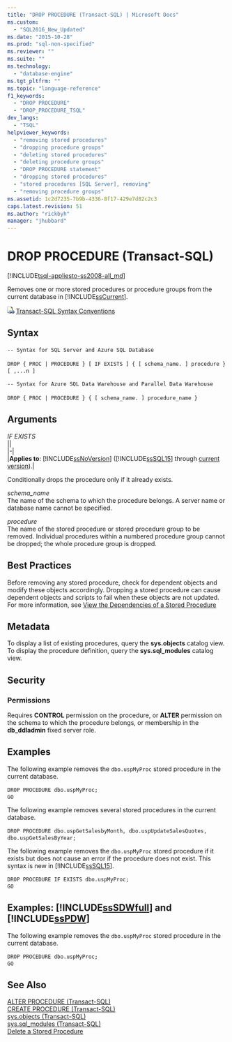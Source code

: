```yaml
---
title: "DROP PROCEDURE (Transact-SQL) | Microsoft Docs"
ms.custom: 
  - "SQL2016_New_Updated"
ms.date: "2015-10-28"
ms.prod: "sql-non-specified"
ms.reviewer: ""
ms.suite: ""
ms.technology: 
  - "database-engine"
ms.tgt_pltfrm: ""
ms.topic: "language-reference"
f1_keywords: 
  - "DROP PROCEDURE"
  - "DROP_PROCEDURE_TSQL"
dev_langs: 
  - "TSQL"
helpviewer_keywords: 
  - "removing stored procedures"
  - "dropping procedure groups"
  - "deleting stored procedures"
  - "deleting procedure groups"
  - "DROP PROCEDURE statement"
  - "dropping stored procedures"
  - "stored procedures [SQL Server], removing"
  - "removing procedure groups"
ms.assetid: 1c2d7235-7b9b-4336-8f17-429e7d82c2c3
caps.latest.revision: 51
ms.author: "rickbyh"
manager: "jhubbard"
---
```

# DROP PROCEDURE (Transact-SQL)
[!INCLUDE[tsql-appliesto-ss2008-all_md](../../database-engine/configure/windows/includes/tsql-appliesto-ss2008-all-md.md)]

  Removes one or more stored procedures or procedure groups from the current database in [!INCLUDE[ssCurrent](../../advanced-analytics/r-services/includes/sscurrent-md.md)].  
  
 ![Topic link icon](../../database-engine/configure/windows/media/topic-link.gif "Topic link icon") [Transact-SQL Syntax Conventions](../Topic/Transact-SQL%20Syntax%20Conventions%20\(Transact-SQL\).md)  
  
## Syntax  
  
```tsql  
-- Syntax for SQL Server and Azure SQL Database  
  
DROP { PROC | PROCEDURE } [ IF EXISTS ] { [ schema_name. ] procedure } [ ,...n ]  
```  
  
```tsql  
-- Syntax for Azure SQL Data Warehouse and Parallel Data Warehouse  
  
DROP { PROC | PROCEDURE } { [ schema_name. ] procedure_name }  
```  
  
## Arguments  
 *IF EXISTS*  
 ||  
|-|  
|**Applies to**: [!INCLUDE[ssNoVersion](../../advanced-analytics/r-services/includes/ssnoversion-md.md)] ([!INCLUDE[ssSQL15](../../analysis-services/powershell/includes/sssql15-md.md)] through [current version](http://go.microsoft.com/fwlink/p/?LinkId=299658)).|  
  
 Conditionally drops the procedure only if it already exists.  
  
 *schema_name*  
 The name of the schema to which the procedure belongs. A server name or database name cannot be specified.  
  
 *procedure*  
 The name of the stored procedure or stored procedure group to be removed. Individual procedures within a numbered procedure group cannot be dropped; the whole procedure group is dropped.  
  
## Best Practices  
 Before removing any stored procedure, check for dependent objects and modify these objects accordingly. Dropping a stored procedure can cause dependent objects and scripts to fail when these objects are not updated. For more information, see [View the Dependencies of a Stored Procedure](../../relational-databases/stored-procedures/view-the-dependencies-of-a-stored-procedure.md)  
  
## Metadata  
 To display a list of existing procedures, query the **sys.objects** catalog view. To display the procedure definition, query the **sys.sql_modules** catalog view.  
  
## Security  
  
### Permissions  
 Requires **CONTROL** permission on the procedure, or **ALTER** permission on the schema to which the procedure belongs, or membership in the **db_ddladmin** fixed server role.  
  
## Examples  
 The following example removes the `dbo.uspMyProc` stored procedure in the current database.  
  
```  
DROP PROCEDURE dbo.uspMyProc;  
GO  
```  
  
 The following example removes several stored procedures in the current database.  
  
```  
DROP PROCEDURE dbo.uspGetSalesbyMonth, dbo.uspUpdateSalesQuotes, dbo.uspGetSalesByYear;  
```  
  
 The following example removes the `dbo.uspMyProc` stored procedure if it exists but does not cause an error if the procedure does not exist. This syntax is new in [!INCLUDE[ssSQL15](../../analysis-services/powershell/includes/sssql15-md.md)].  
  
```  
DROP PROCEDURE IF EXISTS dbo.uspMyProc;  
GO  
```  
  
## Examples: [!INCLUDE[ssSDWfull](../../relational-databases/security/encryption/includes/sssdwfull-md.md)] and [!INCLUDE[ssPDW](../../database-engine/configure/windows/includes/sspdw-md.md)]  
 The following example removes the `dbo.uspMyProc` stored procedure in the current database.  
  
```  
DROP PROCEDURE dbo.uspMyProc;  
GO  
```  
  
## See Also  
 [ALTER PROCEDURE &#40;Transact-SQL&#41;](../../t-sql/statements/alter-procedure-transact-sql.md)   
 [CREATE PROCEDURE &#40;Transact-SQL&#41;](../../t-sql/statements/create-procedure-transact-sql.md)   
 [sys.objects &#40;Transact-SQL&#41;](../../relational-databases/system-catalog-views/sys.objects-transact-sql.md)   
 [sys.sql_modules &#40;Transact-SQL&#41;](../../relational-databases/system-catalog-views/sys.sql-modules-transact-sql.md)   
 [Delete a Stored Procedure](../../relational-databases/stored-procedures/delete-a-stored-procedure.md)  
  
  

